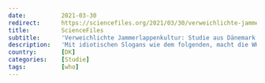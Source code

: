 ```yaml
---
date:          2021-03-30
redirect:      https://sciencefiles.org/2021/03/30/verweichlichte-jammerlappenkultur-studie-aus-danemark-stutzt-covid-19-pandemiechen-zurecht/
title:         ScienceFiles
subtitle:      'Verweichlichte Jammerlappenkultur: Studie aus Dänemark stutzt COVID-19 Pandemiechen zurecht'
description:   'Mit idiotischen Slogans wie dem folgenden, macht die WHO, die Weltgesundheitsorganisation, Stimmung für eine umfassende, weltweite Impfung gegen COVID-19. Mit dem COVAX-Programm der WHO soll eine "gerechte" Verteilung der Impfstoffe erreicht werden, also vornehmlich geht es darum, Impfstoffe in ärmere Länder zu bringen, vor allem nach Afrika. Programme wie COVAX sind notwendig, um die…'
country:       [DK]
categories:    [Studie]
tags:          [who]
---
```

